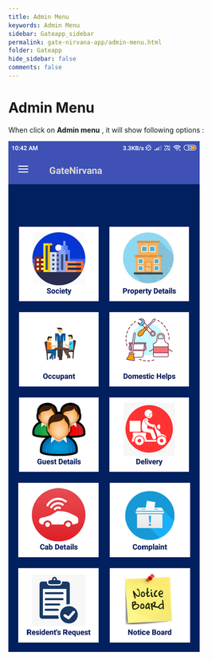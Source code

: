 ```yaml
---
title: Admin Menu
keywords: Admin Menu
sidebar: Gateapp_sidebar
permalink: gate-nirvana-app/admin-menu.html
folder: Gateapp
hide_sidebar: false
comments: false
---
```

# Admin Menu

When click on **Admin menu** , it will show following options :

![](/images/Admin-Menu.png)
